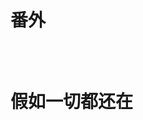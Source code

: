 <div class="title-box">
    <h1 class="part-title">
        <div class="first-title"><p>番外</p></div>
        <br />
        <div class="last-title"><p>假如一切都还在</p></div>
    </h1>
</div>
